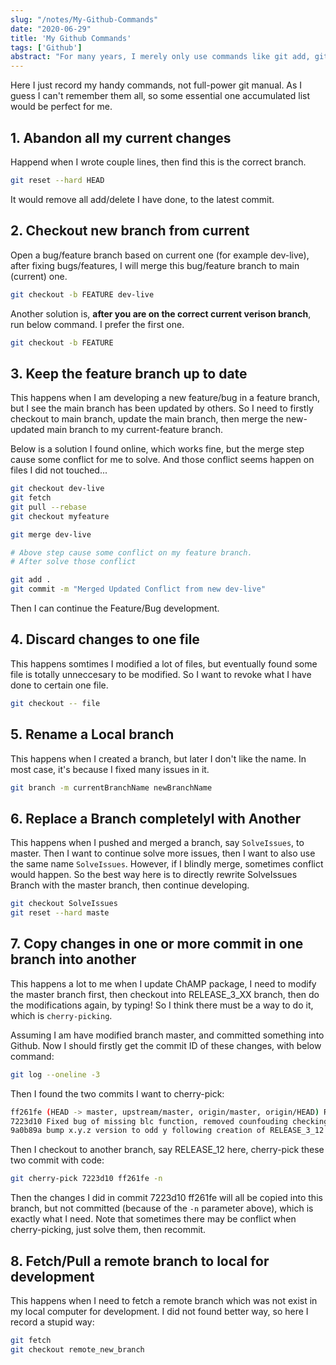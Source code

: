```yaml
---
slug: "/notes/My-Github-Commands"
date: "2020-06-29"
title: 'My Github Commands'
tags: ['Github']
abstract: "For many years, I merely only use commands like git add, git commit, git push .etc. Now I am colaborating with more and more professional people on Github. So I want to record a bit my commands learned here. It's not systemic, but maybe a quick cheatsheet."
---
```


Here I just record my handy commands, not full-power git manual. As I guess I can't remember them all, so some essential one accumulated list would be perfect for me.


## 1. Abandon all my current changes
Happend when I wrote couple lines, then find this is the correct branch.

```bash
git reset --hard HEAD
```

It would remove all add/delete I have done, to the latest commit.

## 2. Checkout new branch from current
Open a bug/feature branch based on current one (for example dev-live), after fixing bugs/features, I will merge this bug/feature branch to main (current) one.

```bash
git checkout -b FEATURE dev-live
```

Another solution is, **after you are on the correct current verison branch**, run below command. I prefer the first one.

```bash
git checkout -b FEATURE
```

## 3. Keep the feature branch up to date

This happens when I am developing a new feature/bug in a feature branch, but I see the main branch has been updated by others. So I need to firstly checkout to main branch, update the main branch, then merge the new-updated main branch to my current-feature branch.


Below is a solution I found online, which works fine, but the merge step cause some conflict for me to solve. And those conflict seems happen on files I did not touched...

```bash
git checkout dev-live
git fetch
git pull --rebase
git checkout myfeature

git merge dev-live 

# Above step cause some conflict on my feature branch.
# After solve those conflict

git add .
git commit -m "Merged Updated Conflict from new dev-live"
```

Then I can continue the Feature/Bug development.

## 4. Discard changes to one file

This happens somtimes I modified a lot of files, but eventually found some file is totally unneccesary to be modified. So I want to revoke what I have done to certain one file.

```bash
git checkout -- file
```

## 5. Rename a Local branch

This happens when I created a branch, but later I don't like the name. In most case, it's because I fixed many issues in it.

```bash
git branch -m currentBranchName newBranchName
```

## 6. Replace a Branch completelyl with Another

This happens when I pushed and merged a branch, say `SolveIssues`, to master. Then I want to continue solve more issues, then I want to also use the same name `SolveIssues`. However, if I blindly merge, sometimes conflict would happen. So the best way here is to directly rewrite SolveIssues Branch with the master branch, then continue developing.

```bash
git checkout SolveIssues
git reset --hard maste
```

## 7. Copy changes in one or more commit in one branch into another

This happens a lot to me when I update ChAMP package, I need to modify the master branch first, then checkout into RELEASE_3_XX branch, then do the modifications again, by typing! So I think there must be a way to do it, which is `cherry-picking`.

Assuming I am have modified branch master, and committed something into Github. Now I should firstly get the commit ID of these changes, with below command:
```bash
git log --oneline -3
```
Then I found the two commits I want to cherry-pick:

```bash
ff261fe (HEAD -> master, upstream/master, origin/master, origin/HEAD) Removed Valid Checking in champ.runCombat(), Combat now take factors with even one sample.
7223d10 Fixed bug of missing blc function, removed counfouding checking in champ.runCombat.R
9a0b89a bump x.y.z version to odd y following creation of RELEASE_3_12 branch
```

Then I checkout to another branch, say RELEASE_12 here, cherry-pick these two commit with code:

```bash
git cherry-pick 7223d10 ff261fe -n
```

Then the changes I did in commit 7223d10 ff261fe will all be copied into this branch, but not committed (because of the `-n` parameter above), which is exactly what I need. Note that sometimes there may be conflict when cherry-picking, just solve them, then recommit.

## 8. Fetch/Pull a remote branch to local for development

This happens when I need to fetch a remote branch which was not exist in my local computer for development. I did not found better way, so here I record a stupid way:

```bash
git fetch
git checkout remote_new_branch
```